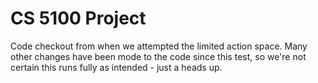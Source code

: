 # CS 5100 Project

Code checkout from when we attempted the limited action space. Many other changes have been mode to the code since this test, so we're not certain this runs fully as intended - just a heads up.